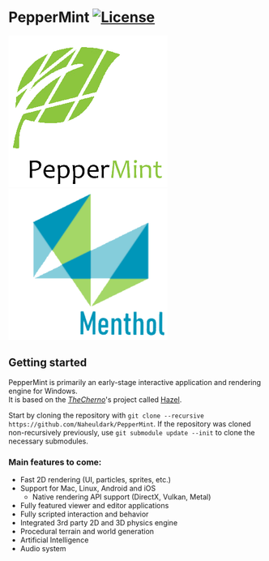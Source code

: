 # PepperMint [![License](https://img.shields.io/github/license/Naheuldark/PepperMint.svg)](https://github.com/Naheuldark/PepperMint/blob/master/LICENSE)

![PepperMint](/Resources/Branding/PepperMintLogo.png?raw=true "PepperMint") ![Menthol](/Resources/Branding/MentholLogo.png?raw=true "Menthol")

## Getting started
PepperMint is primarily an early-stage interactive application and rendering engine for Windows.<br>
It is based on the [_TheCherno_](https://www.youtube.com/channel/UCQ-W1KE9EYfdxhL6S4twUNw)'s project called [Hazel](https://github.com/TheCherno/Hazel).

Start by cloning the repository with `git clone --recursive https://github.com/Naheuldark/PepperMint`.
If the repository was cloned non-recursively previously, use `git submodule update --init` to clone the necessary submodules.

### Main features to come:
- Fast 2D rendering (UI, particles, sprites, etc.)
- Support for Mac, Linux, Android and iOS
    - Native rendering API support (DirectX, Vulkan, Metal)
- Fully featured viewer and editor applications
- Fully scripted interaction and behavior
- Integrated 3rd party 2D and 3D physics engine
- Procedural terrain and world generation
- Artificial Intelligence
- Audio system

